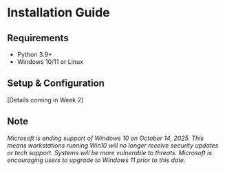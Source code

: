 # Installation Guide

## Requirements
- Python 3.9+
- Windows 10/11 or Linux

## Setup & Configuration
[Details coming in Week 2]

## Note
*Microsoft is ending support of Windows 10 on October 14, 2025.
This means workstations running Win10 will no longer receive security updates or tech support. 
Systems will be more vulnerable to threats. Microsoft is encouraging users to upgrade to Windows 11 prior to this date.*
